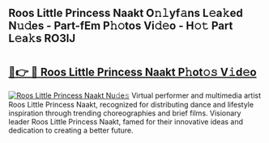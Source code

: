 ## Roos Little Princess Naakt O𝚗𝚕yf𝚊ns L𝚎a𝚔ed N𝚞𝚍es - Part-fEm P𝚑𝚘tos Vi𝚍𝚎o - H𝚘𝚝 Part L𝚎a𝚔s RO3lJ

# <h2><a href="http://kfeanov.oniu.top/?m=Roos+Little+Princess+Naakt">🔗👉 🔴 Roos Little Princess Naakt P𝚑ot𝚘𝚜 V𝚒d𝚎o</a></h2>

[![Roos Little Princess Naakt Nu𝚍e𝚜](https://i.imgur.com/0qMVB7G.gif)](http://kfeanov.oniu.top/?m=Roos+Little+Princess+Naakt)
Virtual performer and multimedia artist Roos Little Princess Naakt, recognized for distributing dance and lifestyle inspiration through trending choreographies and brief films. Visionary leader Roos Little Princess Naakt, famed for their innovative ideas and dedication to creating a better future.  
